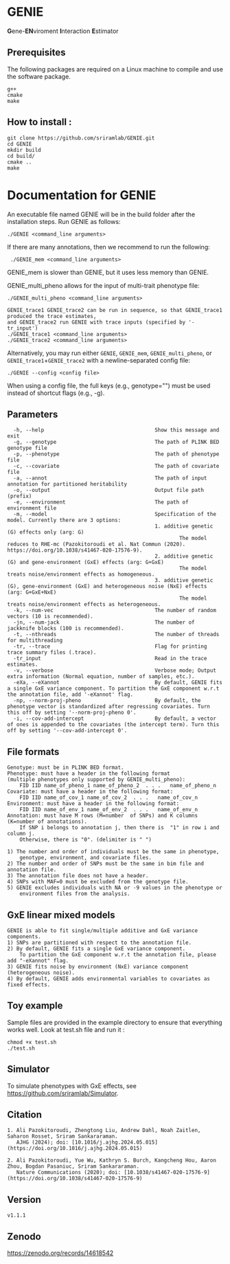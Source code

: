 # GENIE
**G**ene-**EN**viroment **I**nteraction **E**stimator

## Prerequisites
The following packages are required on a Linux machine to compile and use the software package.
```
g++
cmake
make
```

## How to install :

```
git clone https://github.com/sriramlab/GENIE.git
cd GENIE
mkdir build
cd build/
cmake ..
make
```

# Documentation for GENIE
An executable file named GENIE will be in the build folder after the installation steps. Run GENIE as follows:
 ```
 ./GENIE <command_line arguments>
```
If there are many annotations, then we recommend to run the following: 
```
 ./GENIE_mem <command_line arguments>
```
GENIE_mem is slower than GENIE, but it uses less memory than GENIE.

GENIE_multi_pheno allows for the input of multi-trait phenotype file:
```
./GENIE_multi_pheno <command_line arguments>
```

```
GENIE_trace1 GENIE_trace2 can be run in sequence, so that GENIE_trace1 produced the trace estimates,
and GENIE_trace2 run GENIE with trace inputs (specified by '-tr_input')
./GENIE_trace1 <command_line arguments>
./GENIE_trace2 <command_line arguments>
```

Alternatively, you may run either ```GENIE```, ```GENIE_mem```, ```GENIE_multi_pheno```, or ```GENIE_trace1```+```GENIE_trace2``` with a newline-separated config file:
```
./GENIE --config <config file>
```
When using a config file, the full keys (e.g., genotype="") must be used instead of shortcut flags (e.g., -g).

## Parameters

```
  -h, --help                                    Show this message and exit
  -g, --genotype                                The path of PLINK BED genotype file
  -p, --phenotype                               The path of phenotype file
  -c, --covariate                               The path of covariate file
  -a, --annot                                   The path of input annotation for partitioned heritability
  -o, --output                                  Output file path (prefix)
  -e, --environment                             The path of environment file
  -m, --model                                   Specification of the model. Currently there are 3 options:
                                                1. additive genetic (G) effects only (arg: G)
                                                        The model reduces to RHE-mc (Pazokitoroudi et al. Nat Commun (2020). https://doi.org/10.1038/s41467-020-17576-9).
                                                2. additive genetic (G) and gene-environment (GxE) effects (arg: G+GxE)
                                                        The model treats noise/environment effects as homogeneous.
                                                3. additive genetic (G), gene-environment (GxE) and heterogeneous noise (NxE) effects (arg: G+GxE+NxE)
                                                        The model treats noise/environment effects as heterogeneous.
  -k, --num-vec                                 The number of random vectors (10 is recommended).
  -jn, --num-jack                               The number of jackknife blocks (100 is recommended).
  -t, --nthreads                                The number of threads for multithreading
  -tr, --trace                                  Flag for printing trace summary files (.trace).
  -tr_input                                     Read in the trace estimates.
  -v, --verbose                                 Verbose mode; Output extra information (Normal equation, number of samples, etc.).
  -eXa, --eXannot                               By default, GENIE fits a single GxE variance component. To partition the GxE component w.r.t the annotation file, add '-eXannot' flag.
  -np, --norm-proj-pheno                        By default, the phenotype vector is standardized after regressing covariates. Turn this off by setting '--norm-proj-pheno 0'.
  -i, --cov-add-intercept                       By default, a vector of ones is appended to the covariates (the intercept term). Turn this off by setting '--cov-add-intercept 0'.

```
## File formats
```
Genotype: must be in PLINK BED format.
Phenotype: must have a header in the following format 
(multiple phenotypes only supported by GENIE_multi_pheno): 
    FID IID name_of_pheno_1 name_of_pheno_2  . . .   name_of_pheno_n
Covariate: must have a header in the following format: 
    FID IID name_of_cov_1 name_of_cov_2  . . .   name_of_cov_n
Environment: must have a header in the following format: 
    FID IID name_of_env_1 name_of_env_2  . . .   name_of_env_n
Annotation: must have M rows (M=number  of SNPs) and K columns (K=number of annotations).
    If SNP i belongs to annotation j, then there is  "1" in row i and column j.
    Otherwise, there is "0". (delimiter is " ")

1) The number and order of individuals must be the same in phenotype, 
    genotype, environment, and covariate files.
2) The number and order of SNPs must be the same in bim file and annotation file.
3) The annotation file does not have a header. 
4) SNPs with MAF=0 must be excluded from the genotype file.
5) GENIE excludes individuals with NA or -9 values in the phenotype or 
    environment files from the analysis.
```

## GxE linear mixed models
```
GENIE is able to fit single/multiple additive and GxE variance components. 
1) SNPs are partitioned with respect to the annotation file.
2) By default, GENIE fits a single GxE variance component. 
    To partition the GxE component w.r.t the annotation file, please add "-eXannot" flag.
3) GENIE fits noise by environment (NxE) variance component (heterogeneous noise).
4) By default, GENIE adds environmental variables to covariates as fixed effects.
```

## Toy example 
Sample files are provided in the example directory to ensure that everything works well. 
Look at test.sh file and run it  :
```
chmod +x test.sh
./test.sh
```

## Simulator
To simulate phenotypes with GxE effects, see https://github.com/sriramlab/Simulator.

## Citation
```
1. Ali Pazokitoroudi, Zhengtong Liu, Andrew Dahl, Noah Zaitlen, Saharon Rosset, Sriram Sankararaman.
   AJHG (2024); doi: [10.1016/j.ajhg.2024.05.015](https://doi.org/10.1016/j.ajhg.2024.05.015)

2. Ali Pazokitoroudi, Yue Wu, Kathryn S. Burch, Kangcheng Hou, Aaron Zhou, Bogdan Pasaniuc, Sriram Sankararaman.
   Nature Communications (2020); doi: [10.1038/s41467-020-17576-9](https://doi.org/10.1038/s41467-020-17576-9)
```

## Version
```
v1.1.1
```

## Zenodo
https://zenodo.org/records/14618542
